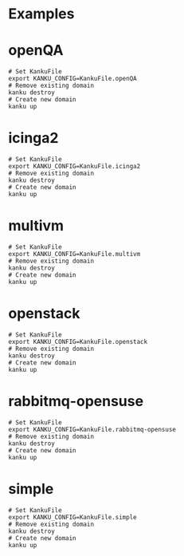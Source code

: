 
# Examples

# openQA

```
# Set KankuFile
export KANKU_CONFIG=KankuFile.openQA
# Remove existing domain
kanku destroy
# Create new domain
kanku up

```

# icinga2

```
# Set KankuFile
export KANKU_CONFIG=KankuFile.icinga2
# Remove existing domain
kanku destroy
# Create new domain
kanku up

```

# multivm

```
# Set KankuFile
export KANKU_CONFIG=KankuFile.multivm
# Remove existing domain
kanku destroy
# Create new domain
kanku up
```
# openstack

```
# Set KankuFile
export KANKU_CONFIG=KankuFile.openstack
# Remove existing domain
kanku destroy
# Create new domain
kanku up
```

# rabbitmq-opensuse

```
# Set KankuFile
export KANKU_CONFIG=KankuFile.rabbitmq-opensuse
# Remove existing domain
kanku destroy
# Create new domain
kanku up
```

# simple

```
# Set KankuFile
export KANKU_CONFIG=KankuFile.simple
# Remove existing domain
kanku destroy
# Create new domain
kanku up
```
